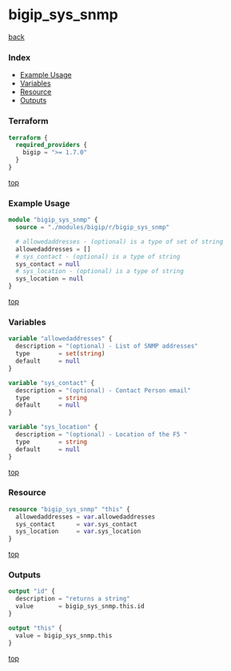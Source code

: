 # bigip_sys_snmp

[back](../bigip.md)

### Index

- [Example Usage](#example-usage)
- [Variables](#variables)
- [Resource](#resource)
- [Outputs](#outputs)

### Terraform

```terraform
terraform {
  required_providers {
    bigip = ">= 1.7.0"
  }
}
```

[top](#index)

### Example Usage

```terraform
module "bigip_sys_snmp" {
  source = "./modules/bigip/r/bigip_sys_snmp"

  # allowedaddresses - (optional) is a type of set of string
  allowedaddresses = []
  # sys_contact - (optional) is a type of string
  sys_contact = null
  # sys_location - (optional) is a type of string
  sys_location = null
}
```

[top](#index)

### Variables

```terraform
variable "allowedaddresses" {
  description = "(optional) - List of SNMP addresses"
  type        = set(string)
  default     = null
}

variable "sys_contact" {
  description = "(optional) - Contact Person email"
  type        = string
  default     = null
}

variable "sys_location" {
  description = "(optional) - Location of the F5 "
  type        = string
  default     = null
}
```

[top](#index)

### Resource

```terraform
resource "bigip_sys_snmp" "this" {
  allowedaddresses = var.allowedaddresses
  sys_contact      = var.sys_contact
  sys_location     = var.sys_location
}
```

[top](#index)

### Outputs

```terraform
output "id" {
  description = "returns a string"
  value       = bigip_sys_snmp.this.id
}

output "this" {
  value = bigip_sys_snmp.this
}
```

[top](#index)